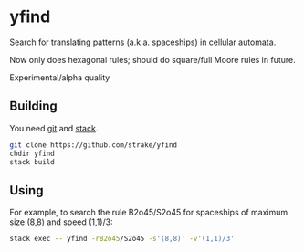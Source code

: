 # yfind

Search for translating patterns (a.k.a. spaceships) in cellular automata.

Now only does hexagonal rules; should do square/full Moore rules in future.

Experimental/alpha quality

## Building

You need [git](https://git-scm.com/) and [stack](https://haskell-lang.org/get-started).

```sh
git clone https://github.com/strake/yfind
chdir yfind
stack build
```

## Using

For example, to search the rule B2o45/S2o45 for spaceships of maximum size (8,8) and speed (1,1)/3:

```sh
stack exec -- yfind -rB2o45/S2o45 -s'(8,8)' -v'(1,1)/3'
```
